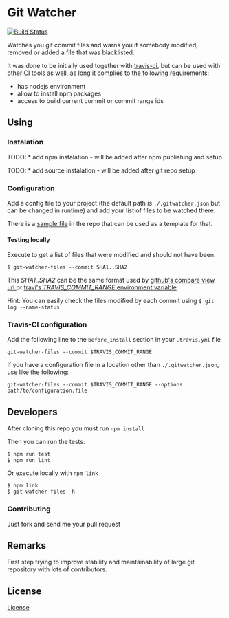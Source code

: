 # Git Watcher

[![Build Status](https://travis-ci.org/felipesabino/git-watcher.svg?branch=master)](https://travis-ci.org/felipesabino/git-watcher)

Watches you git commit files and warns you if somebody modified, removed or added a file that was blacklisted.

It was done to be initially used together with [travis-ci](https://travis-ci.org), but can be used with other CI tools as well, as long it complies to the following requirements:

- has nodejs environment
- allow to install npm packages
- access to build current commit or commit range ids

## Using

### Instalation

TODO: * add npm instalation - will be added after npm publishing and setup

TODO: * add source instalation - will be added after git repo setup

### Configuration

Add a config file to your project (the default path is `./.gitwatcher.json` but can be changed in runtime) and add your list of files to be watched there.

There is a [sample file](gitwatcher.sample.json) in the repo that can be used as a template for that.

#### Testing locally

Execute to get a list of files that were modified and should not have been.

```
$ git-watcher-files --commit SHA1..SHA2
```

This *SHA1..SHA2* can be the same format used by [github's compare view url ](https://github.com/blog/612-introducing-github-compare-view) or [travi's *TRAVIS_COMMIT_RANGE* environment variable](http://docs.travis-ci.com/user/ci-environment/#Environment-variables)

Hint: You can easily check the files modified by each commit using `$ git log --name-status`


### Travis-CI configuration

Add the following line to the `before_install` section in your `.travis.yml` file

```
git-watcher-files --commit $TRAVIS_COMMIT_RANGE
```

If you have a configuration file in a location other than `./.gitwatcher.json`, use like the following:

```
git-watcher-files --commit $TRAVIS_COMMIT_RANGE --options path/to/configuration.file
```

## Developers

After cloning this repo you must run `npm install`

Then you can run the tests:

```
$ npm run test
$ npm run lint
```

Or execute locally with `npm link`

```
$ npm link
$ git-watcher-files -h
```

### Contributing

Just fork and send me your pull request

## Remarks

First step trying to improve stability and maintainability of large git repository with lots of contributors.

## License

[License](LICENSE.md)
